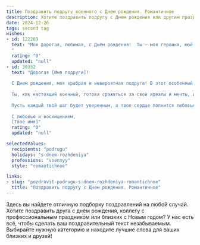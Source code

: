 ```yaml
---
title: Поздравить подругу военного c Днем рождения. Романтичное
description: Хотите поздравить подругу c Днем рождения или другим праздником? Наш ИИ создаст незабываемое поздравление, а вы обязательно выделитесь среди других.  
date: 2024-12-26
tags: second tag
wishes:
- id: 122269
  text: "Моя дорогая, любимая, с Днём рождения!  Ты – моя героиня, мой защитник, мой свет в окошке.  Твоя смелость и сила поражают, но ещё больше меня очаровывает твоя нежность и теплота. Пусть этот день будет полон любви, радости и самых прекрасных мгновений.  Я бесконечно благодарна судьбе за то, что ты есть в моей жизни.  Счастья тебе, моя военная принцесса, и пусть все твои мечты сбываются!
  "
  rating: "0"
  updated: "null"
- id: 30352
  text: "Дорогая [Имя подруги]!
  
  С Днем рождения, моя храбрая и невероятная подруга! В этот особенный день хочу пожелать тебе не только силы и стойкости, которые ты проявляешь каждый день в своей профессии, но и романтики, нежности и лёгкости в жизни.
  
  Ты, как настоящий военный, готова сражаться за свои идеалы и мечты, и это вдохновляет многих. Но помни, что даже в мире дисциплины и строгих правил важно уделять время своим чувствам и наслаждаться каждым мгновением.
  
  Пусть каждый твой шаг будет уверенным, а твое сердце полнится любовью и радостью. Я желаю тебе настоящих и искренних эмоций, пусть рядом будут только верные друзья и любимые люди. Не бойся мечтать и следовать за своим сердцем, ведь ты заслуживаешь только самого лучшего.
  
  С любовью и восхищением,
  [Твое имя]"
  rating: "0"
  updated: "null"

selectedValues:
  recipients: "podrugu"
  holidays: "s-dnem-rozhdeniya"
  professions: "voennyy"
  style: "romantichnoe"

links:
- slug: "pozdravit-podrugu-s-dnem-rozhdeniya-romantichnoe"
  title: "Поздравить подругу c Днем рождения. Романтичное"
---
```


Здесь вы найдете отличную подборку поздравлений на любой случай.
Хотите поздравить друга с днём рождения, коллегу с профессиональным праздником или близких с Новым годом? У нас есть всё, чтобы сделать ваш поздравительный текст незабываемым. Выбирайте нужную категорию и находите лучшие слова для ваших близких и друзей!
